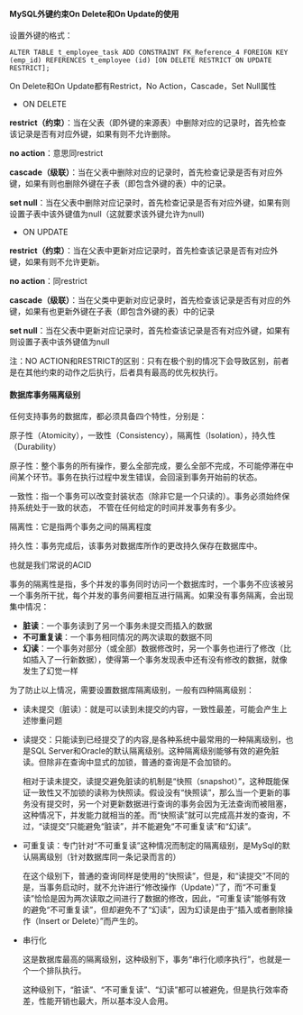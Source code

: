 #### MySQL外键约束On Delete和On Update的使用

设置外键的格式：

```mysql
ALTER TABLE t_employee_task ADD CONSTRAINT FK_Reference_4 FOREIGN KEY (emp_id) REFERENCES t_employee (id) [ON DELETE RESTRICT ON UPDATE RESTRICT];
```

On Delete和On Update都有Restrict，No Action，Cascade，Set Null属性

- ON DELETE

**restrict（约束）**：当在父表（即外键的来源表）中删除对应的记录时，首先检查该记录是否有对应外键，如果有则不允许删除。

**no action**：意思同restrict

**cascade（级联）**：当在父表中删除对应的记录时，首先检查记录是否有对应外键，如果有则也删除外键在子表（即包含外键的表）中的记录。

**set null**：当在父表中删除对应记录时，首先检查记录是否有对应外键，如果有则设置子表中该外键值为null（这就要求该外键允许为null)

- ON UPDATE

**restrict（约束）**：当在父表中更新对应记录时，首先检查该记录是否有对应外键，如果有则不允许更新。

**no action**：同restrict

**cascade（级联）**：当在父类中更新对应记录时，首先检查该记录是否有对应的外键，如果有也更新外键在子表（即包含外键的表）中的记录

**set null**：当在父表中更新对应记录时，首先检查该记录是否有对应外键，如果有则设置子表中该外键值为null

注：NO ACTION和RESTRICT的区别：只有在极个别的情况下会导致区别，前者是在其他约束的动作之后执行，后者具有最高的优先权执行。

#### 数据库事务隔离级别

任何支持事务的数据库，都必须具备四个特性，分别是：

原子性（Atomicity），一致性（Consistency），隔离性（Isolation），持久性（Durability）

原子性：整个事务的所有操作，要么全部完成，要么全部不完成，不可能停滞在中间某个环节。事务在执行过程中发生错误，会回滚到事务开始前的状态。

一致性：指一个事务可以改变封装状态（除非它是一个只读的）。事务必须始终保持系统处于一致的状态， 不管在任何给定的时间并发事务有多少。

隔离性：它是指两个事务之间的隔离程度

持久性：事务完成后，该事务对数据库所作的更改持久保存在数据库中。

也就是我们常说的ACID

事务的隔离性是指，多个并发的事务同时访问一个数据库时，一个事务不应该被另一个事务所干扰，每个并发的事务间要相互进行隔离。如果没有事务隔离，会出现集中情况：

- **脏读**：一个事务读到了另一个事务未提交而插入的数据
- **不可重复读**：一个事务相同情况的两次读取的数据不同
- **幻读**：一个事务对部分（或全部）数据修改时，另一个事务也进行了修改（比如插入了一行新数据），使得第一个事务发现表中还有没有修改的数据，就像发生了幻觉一样

为了防止以上情况，需要设置数据库隔离级别，一般有四种隔离级别：

- 读未提交（脏读）：就是可以读到未提交的内容，一致性最差，可能会产生上述惨重问题

- 读提交：只能读到已经提交了的内容,是各种系统中最常用的一种隔离级别，也是SQL Server和Oracle的默认隔离级别。这种隔离级别能够有效的避免脏读。但除非在查询中显式的加锁，普通的查询是不会加锁的。

  相对于读未提交，读提交避免脏读的机制是“快照（snapshot）”，这种既能保证一致性又不加锁的读称为快照读。假设没有“快照读”，那么当一个更新的事务没有提交时，另一个对更新数据进行查询的事务会因为无法查询而被阻塞，这种情况下，并发能力就相当的差。而“快照读”就可以完成高并发的查询，不过，“读提交”只能避免“脏读”，并不能避免“不可重复读”和“幻读”。

- 可重复读：专门针对“不可重复读”这种情况而制定的隔离级别，是MySql的默认隔离级别（针对数据库同一条记录而言的）

  在这个级别下，普通的查询同样是使用的“快照读”，但是，和“读提交”不同的是，当事务启动时，就不允许进行“修改操作（Update）”了，而“不可重复读”恰恰是因为两次读取之间进行了数据的修改，因此，“可重复读”能够有效的避免“不可重复读”，但却避免不了“幻读”，因为幻读是由于“插入或者删除操作（Insert or Delete）”而产生的。

- 串行化

  这是数据库最高的隔离级别，这种级别下，事务“串行化顺序执行”，也就是一个一个排队执行。

  这种级别下，“脏读”、“不可重复读”、“幻读”都可以被避免，但是执行效率奇差，性能开销也最大，所以基本没人会用。